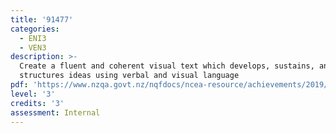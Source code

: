 ```yaml
---
title: '91477'
categories:
  - ENI3
  - VEN3
description: >-
  Create a fluent and coherent visual text which develops, sustains, and
  structures ideas using verbal and visual language
pdf: 'https://www.nzqa.govt.nz/nqfdocs/ncea-resource/achievements/2019/as91477.pdf'
level: '3'
credits: '3'
assessment: Internal
---
```


